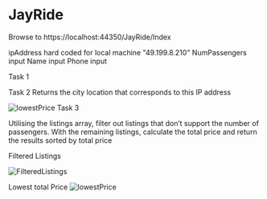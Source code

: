 # JayRide

Browse to 
https://localhost:44350/JayRide/Index

ipAddress hard coded for local machine "49.199.8.210"
NumPassengers input 
Name input
Phone input


Task 1

Task 2
Returns the city location that corresponds to this IP address



![lowestPrice](https://user-images.githubusercontent.com/74038553/220517499-314893e0-06e1-4db9-814a-514de315576d.png)
Task 3

Utilising the listings array, filter out listings that don’t support the number
of passengers. With the remaining listings, calculate the total price and
return the results sorted by total price

Filtered Listings

![FilteredListings](https://user-images.githubusercontent.com/74038553/220517345-3c0684a6-b82c-4841-9be6-c961d7d8db05.png)

Lowest total Price
![lowestPrice](https://user-images.githubusercontent.com/74038553/220517483-c406ca8c-d9b5-4f17-8a6c-5283c65e07b8.png)
